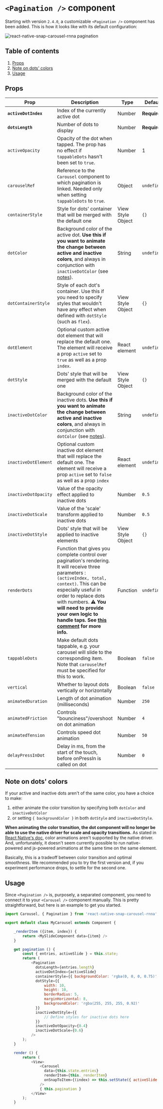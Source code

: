 # `<Pagination />` component

Starting with version `2.4.0`, a customizable `<Pagination />` component has been added. This is how it looks like with its default configuration:

![react-native-snap-carousel-rnna pagination](https://i.imgur.com/FLQcGGL.gif)

## Table of contents

1. [Props](#props)
1. [Note on dots' colors](#note-on-dots-colors)
1. [Usage](#usage)

## Props

| Prop                 | Description                                                                                                                                                                                                                                                                                                                                                                                                           | Type              | Default      |
| -------------------- | --------------------------------------------------------------------------------------------------------------------------------------------------------------------------------------------------------------------------------------------------------------------------------------------------------------------------------------------------------------------------------------------------------------------- | ----------------- | ------------ |
| **`activeDotIndex`** | Index of the currently active dot                                                                                                                                                                                                                                                                                                                                                                                     | Number            | **Required** |
| **`dotsLength`**     | Number of dots to display                                                                                                                                                                                                                                                                                                                                                                                             | Number            | **Required** |
| `activeOpacity`      | Opacity of the dot when tapped. The prop has no effect if `tappableDots` hasn't been set to `true`.                                                                                                                                                                                                                                                                                                                   | Number            | 1            |
| `carouselRef`        | Reference to the `Carousel` component to which pagination is linked. Needed only when setting `tappableDots` to `true`.                                                                                                                                                                                                                                                                                               | Object            | `undefined`  |
| `containerStyle`     | Style for dots' container that will be merged with the default one                                                                                                                                                                                                                                                                                                                                                    | View Style Object | `{}`         |
| `dotColor`           | Background color of the active dot. **Use this if you want to animate the change between active and inactive colors**, and always in conjunction with `inactiveDotColor` (see [notes](#dots-colors)).                                                                                                                                                                                                                 | String            | `undefined`  |
| `dotContainerStyle`  | Style of each dot's container. Use this if you need to specify styles that wouldn't have any effect when defined with `dotStyle` (such as `flex`).                                                                                                                                                                                                                                                                    | View Style Object | `{}`         |
| `dotElement`         | Optional custom active dot element that will replace the default one. The element will receive a prop `active` set to `true` as well as a prop `index`.                                                                                                                                                                                                                                                               | React element     | `undefined`  |
| `dotStyle`           | Dots' style that will be merged with the default one                                                                                                                                                                                                                                                                                                                                                                  | View Style Object | `{}`         |
| `inactiveDotColor`   | Background color of the inactive dots. **Use this if you want to animate the change between active and inactive colors**, and always in conjunction with `dotColor` (see [notes](#dots-colors)).                                                                                                                                                                                                                      | String            | `undefined`  |
| `inactiveDotElement` | Optional custom inactive dot element that will replace the default one. The element will receive a prop `active` set to `false` as well as a prop `index`                                                                                                                                                                                                                                                             | React element     | `undefined`  |
| `inactiveDotOpacity` | Value of the opacity effect applied to inactive dots                                                                                                                                                                                                                                                                                                                                                                  | Number            | `0.5`        |
| `inactiveDotScale`   | Value of the 'scale' transform applied to inactive dots                                                                                                                                                                                                                                                                                                                                                               | Number            | `0.5`        |
| `inactiveDotStyle`   | Dots' style that will be applied to inactive elements                                                                                                                                                                                                                                                                                                                                                                 | View Style Object | `{}`         |
| `renderDots`         | Function that gives you complete control over pagination's rendering. It will receive three parameters : `(activeIndex, total, context)`. This can be especially useful in order to replace dots with numbers. **:warning: You will need to provide your own logic to handle taps. See [this comment](https://github.com/odortega/react-native-snap-carousel-rnna/issues/273#issuecomment-368295203) for more info.** | Function          | `undefined`  |
| `tappableDots`       | Make default dots tappable, e.g. your carousel will slide to the corresponding item. Note that `carouselRef` must be specified for this to work.                                                                                                                                                                                                                                                                      | Boolean           | `false`      |
| `vertical`           | Whether to layout dots vertically or horizontally                                                                                                                                                                                                                                                                                                                                                                     | Boolean           | `false`      |
| `animatedDuration`   | Length of dot animation (milliseconds)                                                                                                                                                                                                                                                                                                                                                                                | Number            | `250`        |
| `animatedFriction`   | Controls "bounciness"/overshoot on dot animation                                                                                                                                                                                                                                                                                                                                                                      | Number            | `4`          |
| `animatedTension`    | Controls speed dot animation                                                                                                                                                                                                                                                                                                                                                                                          | Number            | `50`         |
| `delayPressInDot`    | Delay in ms, from the start of the touch, before onPressIn is called on dot                                                                                                                                                                                                                                                                                                                                           | Number            | `0`          |

## Note on dots' colors

If your active and inactive dots aren't of the same color, you have a choice to make:

1. either animate the color transition by specifying both `dotColor` and `inactiveDotColor`
1. or setting `{ backgroundColor }` in both `dotStyle` and `inactiveDotStyle`.

**When animating the color transition, the dot component will no longer be able to use the native driver for scale and opacity transitions.** As stated in [React Native's doc](https://facebook.github.io/react-native/docs/animations.html#caveats), color animations aren't supported by the native driver. And, unfortunately, it doesn't seem currently possible to run native-powered and js-powered animations at the same time on the same element.

Basically, this is a tradeoff between color transition and optimal smoothness. We recommended you to try the first version and, if you experiment performance drops, to settle for the second one.

## Usage

Since `<Pagination />` is, purposely, a separated component, you need to connect it to your `<Carousel />` component manually. This is pretty straightforward, but here is an example to get you started.

```javascript
import Carousel, { Pagination } from 'react-native-snap-carousel-rnna';

export default class MyCarousel extends Component {

    _renderItem ({item, index}) {
        return <MySlideComponent data={item} />
    }

    get pagination () {
        const { entries, activeSlide } = this.state;
        return (
            <Pagination
              dotsLength={entries.length}
              activeDotIndex={activeSlide}
              containerStyle={{ backgroundColor: 'rgba(0, 0, 0, 0.75)' }}
              dotStyle={{
                  width: 10,
                  height: 10,
                  borderRadius: 5,
                  marginHorizontal: 8,
                  backgroundColor: 'rgba(255, 255, 255, 0.92)'
              }}
              inactiveDotStyle={{
                  // Define styles for inactive dots here
              }}
              inactiveDotOpacity={0.4}
              inactiveDotScale={0.6}
            />
        );
    }

    render () {
        return (
            <View>
                <Carousel
                  data={this.state.entries}
                  renderItem={this._renderItem}
                  onSnapToItem={(index) => this.setState({ activeSlide: index }) }
                />
                { this.pagination }
            </View>
        );
    }
```

